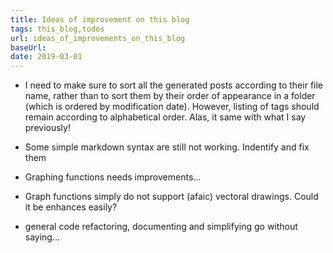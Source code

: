 ```yaml
---
title: Ideas of improvement on this blog
tags: this_blog,todos
url: ideas_of_improvements_on_this_blog
baseUrl: 
date: 2019-03-01
---
```


- I need to make sure to sort all the generated posts according to their file name, rather than to sort them by their order of appearance in a folder (which is ordered by modification date). However, listing of tags should remain according to alphabetical order. Alas, it same with what I say previously!

- Some simple markdown syntax are still not working. Indentify and fix them

- Graphing functions needs improvements...

- Graph functions simply do not support (afaic) vectoral drawings. Could it be enhances easily?

- general code refactoring, documenting and simplifying go without saying...
